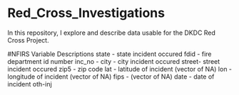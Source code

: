 # Red_Cross_Investigations
In this repository, I explore and describe data usable for the DKDC Red Cross Project.

#NFIRS Variable Descriptions
state - state incident occured
fdid - fire department id number
inc_no - 
city - city incident occured
street- street incident occured
zip5 - zip code
lat - latitude of incident (vector of NA)
lon - longitude of incident (vector of NA)
fips - (vector of NA)
date - date of incident
oth-inj
